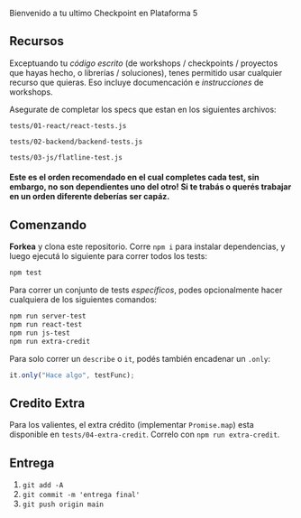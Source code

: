 Bienvenido a tu ultimo Checkpoint en Plataforma 5

## Recursos

Exceptuando tu _código escrito_ (de workshops / checkpoints / proyectos que hayas hecho, o librerías / soluciones), tenes permitido usar cualquier recurso que quieras. Eso incluye documencación e _instrucciones_ de workshops.

Asegurate de completar los specs que estan en los siguientes archivos:

`tests/01-react/react-tests.js`

`tests/02-backend/backend-tests.js`

`tests/03-js/flatline-test.js`

#### Este es el orden recomendado en el cual completes cada test, sin embargo, no son dependientes uno del otro! Si te trabás o querés trabajar en un orden diferente deberías ser capáz.

## Comenzando

**Forkea** y clona este repositorio. Corre `npm i` para instalar dependencias, y luego ejecutá lo siguiente para correr todos los tests:

```bash
npm test
```

Para correr un conjunto de tests _específicos_, podes opcionalmente hacer cualquiera de los siguientes comandos:

```bash
npm run server-test
npm run react-test
npm run js-test
npm run extra-credit
```

Para solo correr un `describe` o `it`, podés también encadenar un `.only`:

```js
it.only("Hace algo", testFunc);
```

## Credito Extra

Para los valientes, el extra crédito (implementar `Promise.map`) esta disponible en `tests/04-extra-credit`. Correlo con `npm run extra-credit`.

## Entrega

1. `git add -A`
2. `git commit -m 'entrega final'`
3. `git push origin main`
